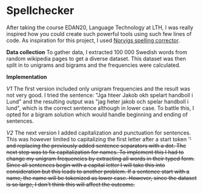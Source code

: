 # Spellchecker

After taking the course EDAN20, Language Technology at LTH, I was really inspired how you could create such powerful tools using such few lines of code. As inspiration for this project, I used [Norvigs spelling corrector](https://www.norvig.com/spell-correct.html).

**Data collection**
To gather data, I extracted 100 000 Swedish words from random wikipedia pages to get a diverse dataset. This dataset was then split in to unigrams and bigrams and the frequencies were calculated.

**Implementation**

_V1_
The first version included only unigram frequencies and the result was not very good. I tried the sentence: "Jga hteer Jakob okh spelart handboll i Lund" and the resulting output was "jag heter jakob och spelar handboll i lund", which is the correct sentence although in lower case. To battle this, I opted for a bigram solution which would handle beginning and ending of sentences.

_V2_
The next version I added capitalization and punctuation for sentences. This was however limited to capitalizing the first letter after a start token '<s>' and replacing the previously added sentence separators with a dot. The next step was to fix capitalization for names. To implement this I had to change my unigram frequencies by extracting all words in their typed form. Since all sentences begin with a capital letter I will take this into consideration but this leads to another problem. If a sentence start with a name, the name will be tokenized as lower case. However, since the dataset is so large, I don't think this will affect the outcome.
